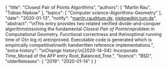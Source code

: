 {
    "title": "Closest Pair of Points Algorithms",
    "authors": [
        "Martin Rau",
        "Tobias Nipkow"
    ],
    "topics": [
        "Computer science-Algorithms-Geometry"
    ],
    "date": "2020-01-13",
    "notify": "martin.rau@tum.de, nipkow@in.tum.de",
    "abstract": "\nThis entry provides two related verified divide-and-conquer algorithms\nsolving the fundamental <em>Closest Pair of Points</em>\nproblem in Computational Geometry. Functional correctness and the\noptimal running time of <em>O</em>(<em>n</em> log <em>n</em>) are\nproved. Executable code is generated which is empirically competitive\nwith handwritten reference implementations.",
    "extra-history": "\nChange history:\n[2020-14-04]: Incorporate Time_Monad of the AFP entry Root_Balanced_Tree.",
    "licence": "BSD",
    "olderReleases": {
        "2019": "2020-01-14"
    }
}